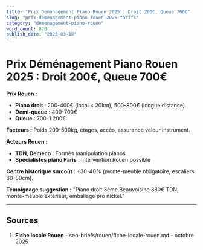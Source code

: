 ```yaml
---
title: "Prix Déménagement Piano Rouen 2025 : Droit 200€, Queue 700€"
slug: "prix-demenagement-piano-rouen-2025-tarifs"
category: "demenagement-piano-rouen"
word_count: 820
publish_date: "2025-03-18"
---
```


# Prix Déménagement Piano Rouen 2025 : Droit 200€, Queue 700€

**Prix Rouen :**
- **Piano droit** : 200-400€ (local < 20km), 500-800€ (longue distance)
- **Demi-queue** : 400-700€
- **Queue** : 700-1 200€

**Facteurs :** Poids 200-500kg, étages, accès, assurance valeur instrument.

**Acteurs Rouen :**
- **TDN, Demeco** : Formés manipulation pianos
- **Spécialistes piano Paris** : Intervention Rouen possible

**Centre historique surcoût :** +30-40% (monte-meuble obligatoire, escaliers 60-80cm).

**Témoignage suggestion :** "Piano droit 3ème Beauvoisine 380€ TDN, monte-meuble extérieur, emballage pro nickel."

---

## Sources

1. **Fiche locale Rouen** - seo-briefs/rouen/fiche-locale-rouen.md - octobre 2025

